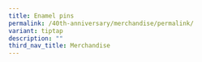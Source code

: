 ```yaml
---
title: Enamel pins
permalink: /40th-anniversary/merchandise/permalink/
variant: tiptap
description: ""
third_nav_title: Merchandise
---
```

